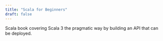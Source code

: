 ```yaml
---
title: "Scala for Beginners"
draft: false
---
```


Scala book covering Scala 3 the pragmatic way by building an API that can be deployed.
